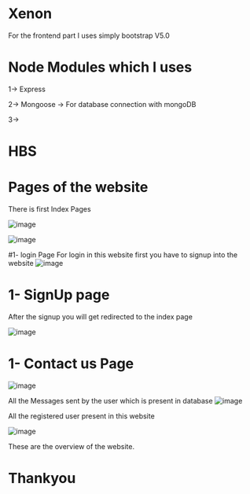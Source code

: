 # Xenon
For the frontend part I uses simply  bootstrap V5.0

# Node Modules which I uses
1-> Express

2-> Mongoose ->
For database connection with mongoDB


3->
# HBS

# Pages of the website 
There is first Index Pages

![image](https://user-images.githubusercontent.com/96713971/196822303-b8e582b8-d169-47a1-a860-40a90d992fe7.png)

![image](https://user-images.githubusercontent.com/96713971/196822367-4f354a58-5cca-4c57-9b75-128de6a80ee0.png)


#1- login Page
For login in this website first you have to signup into the website
![image](https://user-images.githubusercontent.com/96713971/196822503-955a3e46-859f-49ca-a8c0-f7437083b7f0.png)

# 1- SignUp page
After the signup you will get redirected to the index page

![image](https://user-images.githubusercontent.com/96713971/196822560-01ad3e0d-b8ac-405c-821d-18523f6f823e.png)

# 1- Contact us Page


![image](https://user-images.githubusercontent.com/96713971/196822605-a8c4092b-3d5c-4b25-8bea-e5734821af90.png)


All the Messages sent by the user which is present in database
![image](https://user-images.githubusercontent.com/96713971/196823045-4299d8cf-9db5-475f-ac67-49ea451e2e64.png)

All the registered user present in this website

![image](https://user-images.githubusercontent.com/96713971/196823189-791461c1-2bff-479a-bc7a-1552b9d14ba1.png)

These are the overview of the website.

# Thankyou




